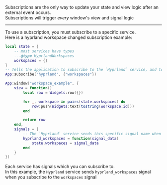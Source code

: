 Subscriptions are the only way to update your state and view logic after an external event occurs.\
Subscriptions will trigger *every* window's view and signal logic

---
To use a subscription, you must subscribe to a specific service.\
Here is a hyprland workspace changed subscription example:
```lua
local state = {
    -- most services have types
    ---@type HyprlandWorkspaces
    workspaces = {}
}
-- Tells the application to subscribe to the `Hyprland` service, and to specifically use the `workspaces` signal
App:subscribe("hyprland", {"workspaces"})

App:window("workspace_example", {
    view = function()
        local row = Widgets:row({})

        for _, workspace in pairs(state.workspaces) do
            row:push(Widgets:text(tostring(workspace.id)))
        end

        return row
    end,
    signals = {
        -- The `Hyprland` service sends this specific signal name when you subscribe to `workspaces`
        hyprland_workspaces = function(signal_data)
            state.workspaces = signal_data
        end
    }
})

```

Each service has signals which you can subscribe to.\
In this example, the `Hyprland` service sends `hyprland_workspaces` signal when you subscribe to the `workspaces` signal

